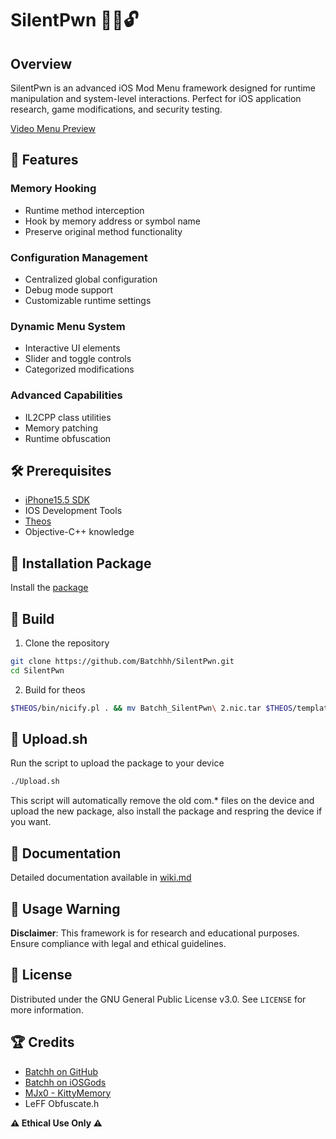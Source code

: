 # SilentPwn 🕵️‍♂️🔓

## Overview
SilentPwn is an advanced iOS Mod Menu framework designed for runtime manipulation and system-level interactions. Perfect for iOS application research, game modifications, and security testing.

[Video Menu Preview](https://i.imgur.com/lorajGZ.mp4)

## 🚀 Features

### Memory Hooking
- Runtime method interception
- Hook by memory address or symbol name
- Preserve original method functionality

### Configuration Management
- Centralized global configuration
- Debug mode support
- Customizable runtime settings

### Dynamic Menu System
- Interactive UI elements
- Slider and toggle controls
- Categorized modifications

### Advanced Capabilities
- IL2CPP class utilities
- Memory patching
- Runtime obfuscation

## 🛠 Prerequisites

- [iPhone15.5 SDK](https://github.com/Batchhh/SilentPwn/releases/latest)
- IOS Development Tools
- [Theos](https://theos.dev/)
- Objective-C++ knowledge

## 🔧 Installation Package

Install the [package](https://github.com/Batchhh/SilentPwn/releases/latest)

## 🔧 Build

1. Clone the repository
```bash
git clone https://github.com/Batchhh/SilentPwn.git
cd SilentPwn
```

2. Build for theos
```bash
$THEOS/bin/nicify.pl . && mv Batchh_SilentPwn\ 2.nic.tar $THEOS/templates/ios
```

## 🎉 Upload.sh

Run the script to upload the package to your device
```bash
./Upload.sh
```
This script will automatically remove the old com.* files on the device and upload the new package, also install the package and respring the device if you want.

## 📖 Documentation

Detailed documentation available in [wiki.md](wiki.md)

## 🚧 Usage Warning

**Disclaimer**: This framework is for research and educational purposes. Ensure compliance with legal and ethical guidelines.

## 📜 License

Distributed under the GNU General Public License v3.0.
See `LICENSE` for more information.

## 🏆 Credits

- [Batchh on GitHub](https://github.com/Batchhh)
- [Batchh on iOSGods](https://iosgods.com/profile/10738750-batchh/)
- [MJx0 - KittyMemory](https://github.com/MJx0/KittyMemory)
- LeFF Obfuscate.h

**⚠️ Ethical Use Only ⚠️**
